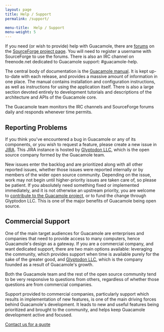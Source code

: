 ```yaml
---
layout: page 
title: Help / Support
permalink: /support/

menu-title:  Help / Support
menu-weight: 5
---
```


If you need (or wish to provide) help with Guacamole, there are [forums](https://sourceforge.net/p/guacamole/discussion/) on the [SourceForge project page](http://sourceforge.net/projects/guacamole/). You will need to register a username with SourceForge to use the forums. There is also an IRC channel on freenode.net dedicated to Guacamole support: #guacamole-help.

The central body of documentation is the [Guacamole manual](/doc/gug/). It is kept up-to-date with each release, and provides a massive amount of information in one place. The manual contains installation and configuration instructions, as well as instructions for using the application itself. There is also a large section devoted entirely to development tutorials and descriptions of the architecture and APIs of the Guacamole core.

The Guacamole team monitors the IRC channels and SourceForge forums daily and responds whenever time permits.

Reporting Problems
-----------------------------

If you think you've encountered a bug in Guacamole or any of its components, or you wish to request a feature, please create a new issue in [JIRA](https://glyptodon.org/jira/). This JIRA instance is hosted by [Glyptodon LLC](http://glyptodon.org/), which is the open source company formed by the Guacamole team.

New issues enter the backlog and are prioritized along with all other reported issues, whether those issues were reported internally or by members of the wider open source community. Depending on the issue, work may not begin until higher-priority issues are taken care of, so please be patient. If you absolutely need something fixed or implemented immediately, and it is not otherwise an upstream priority, you are welcome to [contribute to the Guacamole project](/open-source#contribute), or to fund the change through Glyptodon LLC. This is one of the major benefits of Guacamole being open source.

Commercial Support
------------------------------

One of the main target audiences for Guacamole are enterprises and companies that need to provide access to many computers, hence Guacamole's design as a gateway. If you are a commercial company, and want dedicated support, there are two main options available: leveraging the community, which provides support when time is available purely for the sake of the greater good, and [Glyptodon LLC](http://glyptodon.org/), which is the company founded as a result of Guacamole's growth.

Both the Guacamole team and the rest of the open source community tend to be very responsive to questions from others, regardless of whether those questions are from commercial companies.

Support provided to commercial companies, particularly support which results in implementation of new features, is one of the main driving forces behind Guacamole's development. It leads to new and useful features being prioritized and brought to the community, and helps keep Guacamole development active and focused.

<div id="contact-us"><a href="mailto:contact@glyptodon.org" class="piwik_link" onclick="piwikTracker.trackGoal(8)">Contact us for a quote</a></div>
